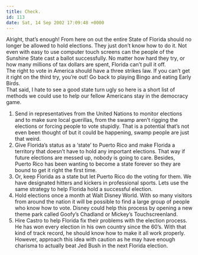```yaml
---
title: Check.
id: 113
date: Sat, 14 Sep 2002 17:09:48 +0000
---
```


Alright, that’s enough! From here on out the entire State of Florida should no longer be allowed to hold elections. They just don’t know how to do it. Not even with easy to use computer touch screens can the people of the Sunshine State cast a ballot successfully. No matter how hard they try, or how many millions of tax dollars are spent, Florida can’t pull it off.  
 The right to vote in America should have a three strikes law. If you can’t get it right on the third try, you’re out! Go back to playing Bingo and eating Early Birds.  
 That said, I hate to see a good state turn ugly so here is a short list of methods we could use to help our fellow Americans stay in the democracy game.  
 1. Send in representatives from the United Nations to monitor elections and to make sure local guerillas, from the swamp aren’t rigging the elections or forcing people to vote stupidly. That is a potential that’s not even been thought of but it could be happening, swamp people are just that weird.  
 2. Give Florida’s status as a ‘state’ to Puerto Rico and make Florida a territory that doesn’t have to hold any important elections. That way if future elections are messed up, nobody is going to care. Besides, Puerto Rico has been wanting to become a state forever so they are bound to get it right the first time.  
 3. Or, keep Florida as a state but let Puerto Rico do the voting for them. We have designated hitters and kickers in professional sports. Lets use the same strategy to help Florida hold a successful election.  
 4. Hold elections once a month at Walt Disney World. With so many visitors from around the nation it will be possible to find a large group of people who know how to vote. Disney could help this process by opening a new theme park called Goofy’s Chadland or Mickey’s Touchscreenland.  
 5. Hire Castro to help Florida fix their problems with the election process. He has won every election in his own country since the 60’s. With that kind of track record, he should know how to make it all work properly. However, approach this idea with caution as he may have enough charisma to actually beat Jed Bush in the next Florida election.


